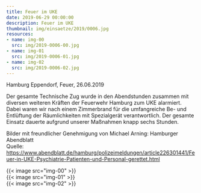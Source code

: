 ```yaml
---
title: Feuer im UKE
date: 2019-06-29 00:00:00
description: Feuer im UKE
thumbnail: img/einsaetze/2019/0006.jpg
resources:
- name: img-00
  src: img/2019-0006-00.jpg
- name: img-01
  src: img/2019-0006-01.jpg
- name: img-02
  src: img/2019-0006-02.jpg
---
```


Hamburg Eppendorf, Feuer, 26.06.2019

Der gesamte Technische Zug wurde in den Abendstunden zusammen mit diversen weiteren Kräften der Feuerwehr Hamburg zum UKE alarmiert.
Dabei waren wir nach einem Zimmerbrand für die umfangreiche Be- und Entlüftung der Räumlichkeiten mit Spezialgerät verantwortlich.
Der gesamte Einsatz dauerte aufgrund unserer Maßnahmen knapp sechs Stunden.

Bilder mit freundlicher Genehmigung von Michael Arning: Hamburger Abendblatt  
Quelle: https://www.abendblatt.de/hamburg/polizeimeldungen/article226301441/Feuer-in-UKE-Psychiatrie-Patienten-und-Personal-gerettet.html

{{< image src="img-00" >}}  
{{< image src="img-01" >}}  
{{< image src="img-02" >}}  
